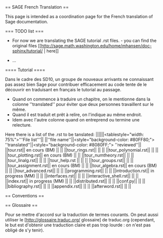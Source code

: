 == SAGE French Translation ==

This page is intended as a coordination page for the French translation of Sage documentation.

=== TODO list ===
 * For now we are translating the SAGE tutorial .rst files. - you can find the original files [[http://sage.math.washington.edu/home/mhansen/doc-sphinx/tutorial/ | here]]

 * ...

==== Tutorial ====

Dans le cadre des SD10, un groupe de nouveaux arrivants ne connaissant pas assez bien Sage pour contribuer efficacement au code tente de le découvrir en traduisant en français le tutorial au passage. 

 * Quand on commence à traduire un chapitre, on le mentionne dans la colonne ''translated'' pour éviter que deux personnes travaillent sur le même.
 * Quand il est traduit et prêt à relire, on l'indique au même endroit.
 * Idem avec l'autre colonne quand on entreprend ou termine une relecture.

Here there is a list of the .rst to be tanslated:
||||||<tablestyle="width: 75%">'''File list'''||
||''file name''||<style="background-color: #80FF80;"> ''translated''||<style="background-color: #8080FF;"> ''reviewed''||
||tour.rst|| en cours (BM) || ||
||tour_rings.rst|| || ||
||tour_polynomial.rst|| || ||
||tour_plotting.rst|| en cours (BM) || ||
||tour_numtheory.rst|| || ||
||tour_linalg.rst|| || ||
||tour_help.rst || || ||
||tour_groups.rst|| || ||
||tour_assignment.rst|| en cours (BM) || ||
||tour_algebra.rst|| en cours (BM) || ||
||tour_advanced.rst|| || ||
||programming.rst|| || ||
||introduction.rst|| in progress (MM) || ||
||interfaces.rst|| || ||
||interactive_shell.rst|| || ||
||index.rst|| in progress (MM) || ||
||distributed.rst|| || ||
||conf.py|| || ||
||bibliography.rst|| || ||
||appendix.rst|| || ||
||afterword.rst|| || ||

== Conventions ==

== Glossaire ==

Pour se mettre d'accord sur la traduction de termes courants. On peut aussi utiliser le [http://glossaire.traduc.org/ glossaire] de traduc.org (cependant, le but est d'obtenir une traduction claire et pas trop lourde : on n'est pas obligé de s'y tenir).

